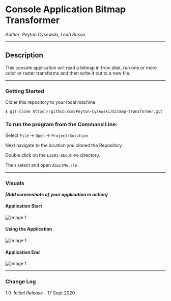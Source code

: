 # Console Application Bitmap Transformer

*Author: Peyton Cysewski, Leah Russo*

----

## Description
This console application will read a bitmap in from disk, run one or more color or raster transforms and then write it out to a new file.

---

### Getting Started
Clone this repository to your local machine.

```
$ git clone https://github.com/Peyton-Cysewski/bitmap-transformer.git
```

### To run the program from the Command Line:
Select ```File``` -> ```Open``` -> ```Project/Solution```

Next navigate to the location you cloned the Repository.

Double click on the ```Lab01-About-Me``` directory.

Then select and open ```AboutMe.sln```

---

### Visuals
***[Add screenshots of your application in action]***

#### Application Start
![Image 1](https://via.placeholder.com/750x500)
#### Using the Application
![Image 1](https://via.placeholder.com/750x500)
#### Application End
![Image 1](https://via.placeholder.com/750x500)

---

### Change Log
1.0: *Initial Release* - 17 Sept 2020